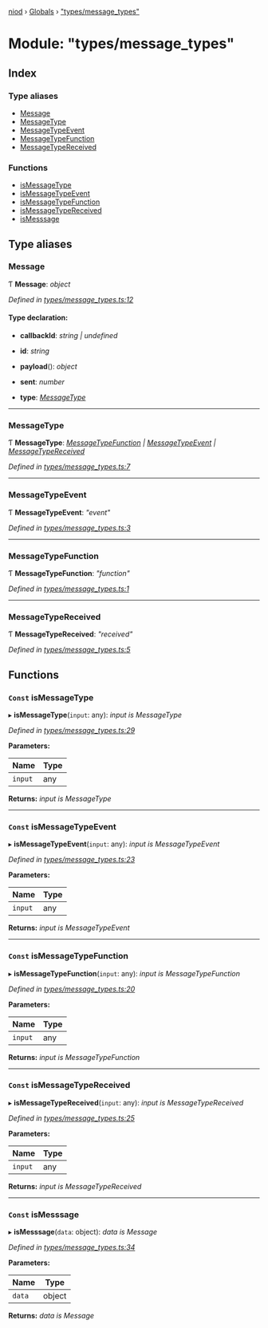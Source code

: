 [niod](../README.md) › [Globals](../globals.md) › ["types/message_types"](_types_message_types_.md)

# Module: "types/message_types"

## Index

### Type aliases

* [Message](_types_message_types_.md#message)
* [MessageType](_types_message_types_.md#messagetype)
* [MessageTypeEvent](_types_message_types_.md#messagetypeevent)
* [MessageTypeFunction](_types_message_types_.md#messagetypefunction)
* [MessageTypeReceived](_types_message_types_.md#messagetypereceived)

### Functions

* [isMessageType](_types_message_types_.md#const-ismessagetype)
* [isMessageTypeEvent](_types_message_types_.md#const-ismessagetypeevent)
* [isMessageTypeFunction](_types_message_types_.md#const-ismessagetypefunction)
* [isMessageTypeReceived](_types_message_types_.md#const-ismessagetypereceived)
* [isMesssage](_types_message_types_.md#const-ismesssage)

## Type aliases

###  Message

Ƭ **Message**: *object*

*Defined in [types/message_types.ts:12](https://github.com/Ked57/NIOD/blob/6c81e41/src/types/message_types.ts#L12)*

#### Type declaration:

* **callbackId**: *string | undefined*

* **id**: *string*

* **payload**(): *object*

* **sent**: *number*

* **type**: *[MessageType](_types_message_types_.md#messagetype)*

___

###  MessageType

Ƭ **MessageType**: *[MessageTypeFunction](_types_message_types_.md#messagetypefunction) | [MessageTypeEvent](_types_message_types_.md#messagetypeevent) | [MessageTypeReceived](_types_message_types_.md#messagetypereceived)*

*Defined in [types/message_types.ts:7](https://github.com/Ked57/NIOD/blob/6c81e41/src/types/message_types.ts#L7)*

___

###  MessageTypeEvent

Ƭ **MessageTypeEvent**: *"event"*

*Defined in [types/message_types.ts:3](https://github.com/Ked57/NIOD/blob/6c81e41/src/types/message_types.ts#L3)*

___

###  MessageTypeFunction

Ƭ **MessageTypeFunction**: *"function"*

*Defined in [types/message_types.ts:1](https://github.com/Ked57/NIOD/blob/6c81e41/src/types/message_types.ts#L1)*

___

###  MessageTypeReceived

Ƭ **MessageTypeReceived**: *"received"*

*Defined in [types/message_types.ts:5](https://github.com/Ked57/NIOD/blob/6c81e41/src/types/message_types.ts#L5)*

## Functions

### `Const` isMessageType

▸ **isMessageType**(`input`: any): *input is MessageType*

*Defined in [types/message_types.ts:29](https://github.com/Ked57/NIOD/blob/6c81e41/src/types/message_types.ts#L29)*

**Parameters:**

Name | Type |
------ | ------ |
`input` | any |

**Returns:** *input is MessageType*

___

### `Const` isMessageTypeEvent

▸ **isMessageTypeEvent**(`input`: any): *input is MessageTypeEvent*

*Defined in [types/message_types.ts:23](https://github.com/Ked57/NIOD/blob/6c81e41/src/types/message_types.ts#L23)*

**Parameters:**

Name | Type |
------ | ------ |
`input` | any |

**Returns:** *input is MessageTypeEvent*

___

### `Const` isMessageTypeFunction

▸ **isMessageTypeFunction**(`input`: any): *input is MessageTypeFunction*

*Defined in [types/message_types.ts:20](https://github.com/Ked57/NIOD/blob/6c81e41/src/types/message_types.ts#L20)*

**Parameters:**

Name | Type |
------ | ------ |
`input` | any |

**Returns:** *input is MessageTypeFunction*

___

### `Const` isMessageTypeReceived

▸ **isMessageTypeReceived**(`input`: any): *input is MessageTypeReceived*

*Defined in [types/message_types.ts:25](https://github.com/Ked57/NIOD/blob/6c81e41/src/types/message_types.ts#L25)*

**Parameters:**

Name | Type |
------ | ------ |
`input` | any |

**Returns:** *input is MessageTypeReceived*

___

### `Const` isMesssage

▸ **isMesssage**(`data`: object): *data is Message*

*Defined in [types/message_types.ts:34](https://github.com/Ked57/NIOD/blob/6c81e41/src/types/message_types.ts#L34)*

**Parameters:**

Name | Type |
------ | ------ |
`data` | object |

**Returns:** *data is Message*
